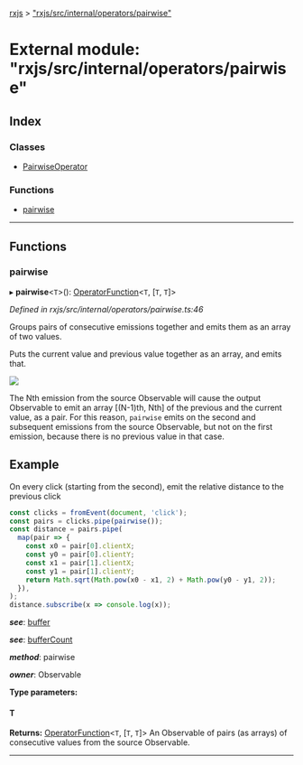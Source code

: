 [rxjs](../README.md) > ["rxjs/src/internal/operators/pairwise"](../modules/_rxjs_src_internal_operators_pairwise_.md)

# External module: "rxjs/src/internal/operators/pairwise"

## Index

### Classes

* [PairwiseOperator](../classes/_rxjs_src_internal_operators_pairwise_.pairwiseoperator.md)

### Functions

* [pairwise](_rxjs_src_internal_operators_pairwise_.md#pairwise)

---

## Functions

<a id="pairwise"></a>

###  pairwise

▸ **pairwise**<`T`>(): [OperatorFunction](../interfaces/_rxjs_src_internal_types_.operatorfunction.md)<`T`, [`T`, `T`]>

*Defined in rxjs/src/internal/operators/pairwise.ts:46*

Groups pairs of consecutive emissions together and emits them as an array of two values.

Puts the current value and previous value together as an array, and emits that.

![](pairwise.png)

The Nth emission from the source Observable will cause the output Observable to emit an array \[(N-1)th, Nth\] of the previous and the current value, as a pair. For this reason, `pairwise` emits on the second and subsequent emissions from the source Observable, but not on the first emission, because there is no previous value in that case.

Example
-------

On every click (starting from the second), emit the relative distance to the previous click

```javascript
const clicks = fromEvent(document, 'click');
const pairs = clicks.pipe(pairwise());
const distance = pairs.pipe(
  map(pair => {
    const x0 = pair[0].clientX;
    const y0 = pair[0].clientY;
    const x1 = pair[1].clientX;
    const y1 = pair[1].clientY;
    return Math.sqrt(Math.pow(x0 - x1, 2) + Math.pow(y0 - y1, 2));
  }),
);
distance.subscribe(x => console.log(x));
```

*__see__*: [buffer](_rxjs_src_internal_operators_buffer_.md#buffer)

*__see__*: [bufferCount](_rxjs_src_internal_operators_buffercount_.md#buffercount)

*__method__*: pairwise

*__owner__*: Observable

**Type parameters:**

#### T 

**Returns:** [OperatorFunction](../interfaces/_rxjs_src_internal_types_.operatorfunction.md)<`T`, [`T`, `T`]>
An Observable of pairs (as arrays) of
consecutive values from the source Observable.

___

